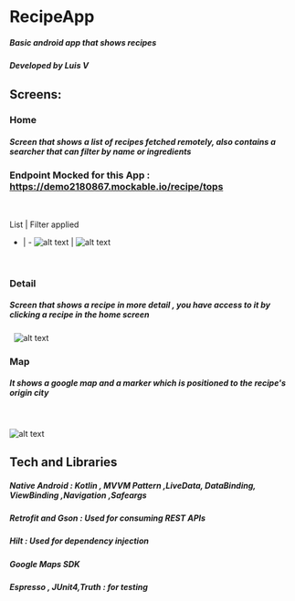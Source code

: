 # **RecipeApp**

##### Basic android app that shows recipes
##### Developed by **Luis V**
## **Screens:**


### Home
##### Screen that shows a list of recipes fetched remotely, also contains a searcher that can filter by name or ingredients

### Endpoint Mocked for this App : https://demo2180867.mockable.io/recipe/tops

&nbsp;

List | Filter applied
- | -
![alt text](https://i.ibb.co/THhyj0p/Home.jpg) | ![alt text](https://i.ibb.co/kBdHNf8/Filter.jpg)

&nbsp;


### Detail
##### Screen that shows a recipe in more detail , you have access to it by clicking a recipe in the home screen
&nbsp;
![alt text](https://i.ibb.co/TRZQcmm/Detail.jpg)

### Map
##### It shows a  google map and a marker which is positioned to the recipe's  origin city
&nbsp;

![alt text](https://i.ibb.co/fkMyrBk/Maps.jpg)

## Tech and Libraries
##### **Native Android** :  Kotlin , MVVM Pattern ,LiveData, DataBinding, ViewBinding ,Navigation ,Safeargs

##### **Retrofit and Gson** : Used for consuming REST APIs

##### **Hilt** : Used for dependency  injection

##### **Google Maps  SDK**

##### **Espresso , JUnit4,Truth :**  for testing
&nbsp;
&nbsp;
